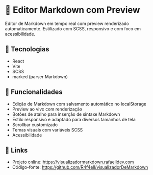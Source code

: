 # 📝 Editor Markdown com Preview

Editor de Markdown em tempo real com preview renderizado automaticamente. Estilizado com SCSS, responsivo e com foco em acessibilidade.

## 🔧 Tecnologias
- React
- Vite
- SCSS
- marked (parser Markdown)

## 🚀 Funcionalidades
- Edição de Markdown com salvamento automático no localStorage
- Preview ao vivo com renderização
- Botões de atalho para inserção de sintaxe Markdown
- Estilo responsivo e adaptado para diversos tamanhos de tela
- Scrollbar customizado
- Temas visuais com variáveis SCSS
- Acessibilidade

## 🔗 Links
- Projeto online: https://visualizadormarkdown.rafaelldev.com
- Código-fonte: https://github.com/R4f4ell/visualizadorDeMarkdown
